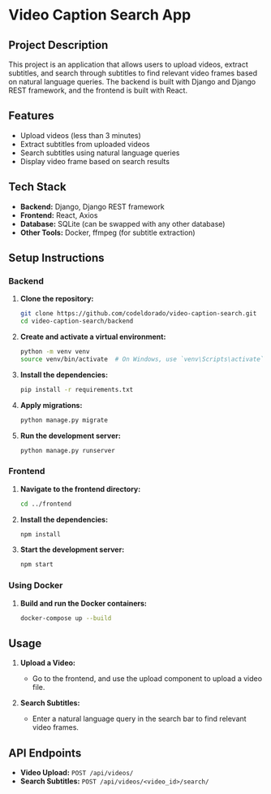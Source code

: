 # Video Caption Search App

## Project Description

This project is an application that allows users to upload videos, extract subtitles, and search through subtitles to find relevant video frames based on natural language queries. The backend is built with Django and Django REST framework, and the frontend is built with React.

## Features

- Upload videos (less than 3 minutes)
- Extract subtitles from uploaded videos
- Search subtitles using natural language queries
- Display video frame based on search results

## Tech Stack

- **Backend:** Django, Django REST framework
- **Frontend:** React, Axios
- **Database:** SQLite (can be swapped with any other database)
- **Other Tools:** Docker, ffmpeg (for subtitle extraction)

## Setup Instructions

### Backend

1. **Clone the repository:**

   ```sh
   git clone https://github.com/codeldorado/video-caption-search.git
   cd video-caption-search/backend
   ```

2. **Create and activate a virtual environment:**

   ```sh
   python -m venv venv
   source venv/bin/activate  # On Windows, use `venv\Scripts\activate`
   ```

3. **Install the dependencies:**

   ```sh
   pip install -r requirements.txt
   ```

4. **Apply migrations:**

   ```sh
   python manage.py migrate
   ```

5. **Run the development server:**

   ```sh
   python manage.py runserver
   ```

### Frontend

1. **Navigate to the frontend directory:**

   ```sh
   cd ../frontend
   ```

2. **Install the dependencies:**

   ```sh
   npm install
   ```

3. **Start the development server:**

   ```sh
   npm start
   ```

### Using Docker

1. **Build and run the Docker containers:**

   ```sh
   docker-compose up --build
   ```

## Usage

1. **Upload a Video:**

   - Go to the frontend, and use the upload component to upload a video file.

2. **Search Subtitles:**
   - Enter a natural language query in the search bar to find relevant video frames.

## API Endpoints

- **Video Upload:** `POST /api/videos/`
- **Search Subtitles:** `POST /api/videos/<video_id>/search/`
